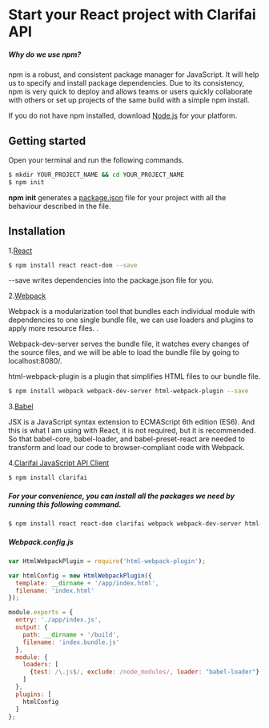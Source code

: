 # Start your React project with Clarifai API

##### Why do we use npm?
npm is a robust, and consistent package manager for JavaScript. It will help us to specify and install package dependencies. 
Due to its consistency, npm is very quick to deploy and allows teams or users quickly collaborate with others or set up projects of the same build with a simple npm install.

If you do not have npm installed, download [Node.js](https://nodejs.org/en/download/) for your platform. 

## Getting started
Open your terminal and run the following commands.
```sh
$ mkdir YOUR_PROJECT_NAME && cd YOUR_PROJECT_NAME
$ npm init
```
**npm init** generates a [package.json](https://docs.npmjs.com/files/package.json) file for your project with all the behaviour described in the file.
## Installation
1.[React](https://facebook.github.io/react/) 
```sh
$ npm install react react-dom --save
```
--save writes dependencies into the package.json file for you.  

2.[Webpack](https://webpack.github.io/) 

Webpack is a modularization tool that bundles each individual module with dependencies to one single bundle file, we can use loaders and plugins to apply more resource files. . 

Webpack-dev-server serves the bundle file, it watches every changes of the source files, and we will be able to load the bundle file by going to localhost:8080/.

html-webpack-plugin is a plugin that simplifies HTML files to our bundle file.

```sh
$ npm install webpack webpack-dev-server html-webpack-plugin --save
```

3.[Babel](https://babeljs.io/)

JSX is a JavaScript syntax extension to ECMAScript 6th edition (ES6). And this is what I am using with React, it is not required, but it is recommended. So that babel-core, babel-loader, and babel-preset-react are needed to transform and load our code to browser-compliant code with Webpack.   

4.[Clarifai JavaScript API Client](https://github.com/Clarifai/clarifai-javascript) 
```sh
$ npm install clarifai
```

##### For your convenience, you can install all the packages we need by running this following command.

```sh
$ npm install react react-dom clarifai webpack webpack-dev-server html-webpack-plugin babel-core babel-loader babel-preset-react --save
```

##### Webpack.config.js
```js
var HtmlWebpackPlugin = require('html-webpack-plugin');

var htmlConfig = new HtmlWebpackPlugin({
  template: __dirname + '/app/index.html',
  filename: 'index.html'
});

module.exports = {
  entry: './app/index.js',
  output: {
    path: __dirname + '/build',
    filename: 'index.bundle.js'
  },
  module: {
    loaders: [
      {test: /\.js$/, exclude: /node_modules/, loader: "babel-loader"}
    ]
  },
  plugins: [
    htmlConfig
  ]  
};
```








